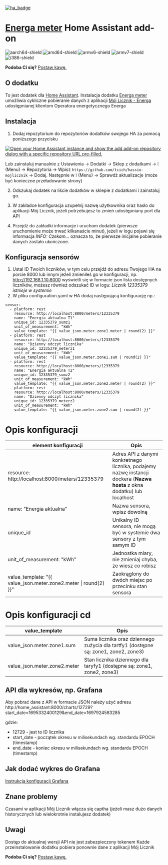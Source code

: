 [![ha_badge](https://img.shields.io/badge/Home%20Assistant-Add%20On-blue.svg)](https://www.home-assistant.io/)
# [Energa meter](https://github.com/tcich/ha-addon-energa-meter) Home Assistant add-on

[aarch64-shield]: https://img.shields.io/badge/aarch64-yes-green.svg
[amd64-shield]: https://img.shields.io/badge/amd64-yes-green.svg
[armv6-shield]: https://img.shields.io/badge/armv6-yes-green.svg
[armv7-shield]: https://img.shields.io/badge/armv7-yes-green.svg
[i386-shield]: https://img.shields.io/badge/i386-yes-green.svg
![aarch64-shield]
![amd64-shield]
![armv6-shield]
![armv7-shield]
![i386-shield]

**Podoba Ci się?** [Postaw kawę.](https://buycoffee.to/tcich)



## O dodatku

To jest dodatek dla [Home Assistant](https://www.home-assistant.io/). Instalacja dodatku [Energa meter](https://github.com/tcich/ha-addon-energa-meter) umożliwia cykliczne pobieranie danych z aplikacji [Mój Licznik - Energa](https://mojlicznik.energa-operator.pl) udostępnianej klientom Operatora energetycznego Energa

## Instalacja
1) Dodaj repozytorium do repozytoriów dodatków swojego HA za pomocą poniższego przycisku

[![Open your Home Assistant instance and show the add add-on repository dialog with a specific repository URL pre-filled.](https://my.home-assistant.io/badges/supervisor_add_addon_repository.svg)](https://my.home-assistant.io/redirect/supervisor_add_addon_repository/?repository_url=https%3A%2F%2Fgithub.com%2Ftcich%2Fha-addon-energa-meter)

Lub zainstaluj manualnie z Ustawienia -> Dodatki -> Sklep z dodatkami -> ⁞ (Menu) -> Repozytoria -> Wpisz `https://github.com/tcich/hassio-mojlicznik` -> Dodaj. Następnie w ⁞ (Menu) -> Sprawdź aktualizacje (może być konieczne przeładowanie strony)

2) Odszukaj dodatek na liście dodatków w sklepie z dodatkami i zainstaluj go.

3) W zakładce konfiguracja uzupełnij nazwę użytkownika oraz hasło do aplikacji Mój Licznik, jeżeli potrzebujesz to zmień udostępniany port dla API

4) Przejdź do zakładki informacje i uruchom dodatek (pierwsze uruchomienie może trwać kilkanaście minut), jeżeli w logu pojawi się informacja *INFO: Czekam...* oznacza to, że pierwsze inicjalne pobieranie danych zostało ukończone.

## Konfiguracja sensorów
1) Ustal ID Twoich liczników, w tym celu przejdź do adresu Twojego HA na porcie 8000 lub innym jeźeli zmieniłeś go w konfiguracji, np. http://192.168.1.10:8000 wyświetli się w formacie json lista dostępnych liczników, możesz również odszukać ID w logu: *Licznik 12335379 istnieje w systemie*
2) W pliku configuration.yaml w HA dodaj następującą konfigurację np.:

```
sensor:
  - platform: rest
    resource: http://localhost:8000/meters/12335379
    name: "Energia aktualna T1"
    unique_id: 12335379_sumz1
    unit_of_measurement: "kWh"
    value_template: "{{ value_json.meter.zone1.meter | round(2) }}"   
  - platform: rest
    resource: http://localhost:8000/meters/12335379
    name: "Dzienny odczyt licznika"
    unique_id: 12335379_meterz1
    unit_of_measurement: "kWh"
    value_template: "{{ value_json.meter.zone1.sum | round(2) }}"
  - platform: rest
    resource: http://localhost:8000/meters/12335379
    name: "Energia aktualna T2"
    unique_id: 12335379_sumz2
    unit_of_measurement: "kWh"
    value_template: "{{ value_json.meter.zone2.meter | round(2) }}"   
  - platform: rest
    resource: http://localhost:8000/meters/12335379
    name: "Dzienny odczyt licznika"
    unique_id: 12335379_meterz2
    unit_of_measurement: "kWh"
    value_template: "{{ value_json.meter.zone2.sum | round(2) }}" 
```    

# Opis konfiguracji
| element konfiguracji | Opis |
|-------------------|-------------------|
| resource: http://localhost:8000/meters/12335379     | Adres API z danymi konkretnego licznika, podajemy nazwę instancji dockera (**Nazwa hosta** z okna dodatku) lub localhost|
| name: "Energia aktualna"    | Nazwa sensora, wpisz dowolną|
| unique_id   | Unikalny ID sensora, nie mogą być w systemie dwa sensory z tym samym ID|
| unit_of_measurement: "kWh"   | Jednostka miary, nie zmieniaj chyba, że wiesz co robisz|
| value_template: "{{ value_json.meter.zone2.meter \| round(2) }}"   | Zaokrąglony do dwóch miejsc po przecinku stan sensora|

# Opis konfiguracji cd
| value_template | Opis |
|-------------------|-------------------|
| value_json.meter.zone1.sum     | Suma licznika oraz dziennego zużycia dla tartfy1 (dostępne są: zone1, zone2, zone3)|
| value_json.meter.zone2.meter     | Stan licznika dziennego dla taryfy1 (dostępne są: zone1, zone2, zone3)|


## API dla wykresów, np. Grafana
Aby pobrać dane z API w formacie JSON należy użyć adresu http://home_assistant:8000/charts/12729?start_date=1695332400129&end_date=1697924583285

gdzie: 
* 12729 - jest to ID licznika
* start_date - początek okresu w milisekundach wg. standardu EPOCH (timestamp)
* end_date - koniec okresu w milisekundach wg. standardu EPOCH (timestamp)

## Jak dodać wykres do Grafana

[Instrukcja konfiguracji Grafana](https://github.com/tcich/ha-addon-energa-meter/blob/main/README.md#jak-doda%C4%87-wykres-do-grafana)

## Znane problemy
Czasami w aplikacji Mój Licznik włącza się captha (jeżeli masz dużo danych historycznych lub wielokrotnie instalujesz dodatek)

## Uwagi
Dostęp do aktualnej wersji API nie jest zabezpieczony tokenem
Każde przeinstalowanie dodatku pobiera ponownie dane z aplikacji Mój Licznik


**Podoba Ci się?** [Postaw kawę.](https://buycoffee.to/tcich)

